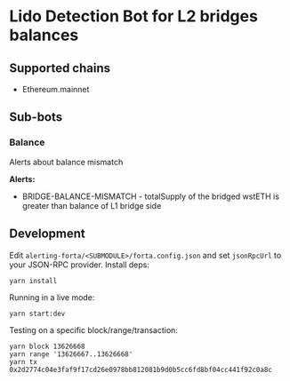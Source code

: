 # Lido Detection Bot for L2 bridges balances

## Supported chains

- Ethereum.mainnet

## Sub-bots

### Balance

Alerts about balance mismatch

**Alerts:**

- BRIDGE-BALANCE-MISMATCH - totalSupply of the bridged wstETH is greater than balance of L1 bridge side

## Development

Edit `alerting-forta/<SUBMODULE>/forta.config.json` and set `jsonRpcUrl` to your JSON-RPC provider. Install deps:

```
yarn install
```

Running in a live mode:

```
yarn start:dev
```

Testing on a specific block/range/transaction:

```
yarn block 13626668
yarn range '13626667..13626668'
yarn tx 0x2d2774c04e3faf9f17cd26e0978bb812081b9d0b5cc6fd8bf04cc441f92c0a8c
```
